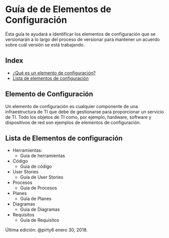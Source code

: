 # Guía de de Elementos de Configuración
Ésta guía te ayudará a identificar los elementos de configuración que se versionarán a lo largo del proceso  de versionar para mantener un acuerdo sobre cuál versión se está trabajando. 

## Index
* [¿Qué es un elemento de configuración?](#Elemento)
* [Lista de elementos de configuración](#Lista)

<a id="Elemento"></a>
## Elemento de Configuración
Un elemento de configuración es cualquier componente de una infraestructura de TI que debe de gestionarse para proporcionar un servicio de TI. Todo los objetos de TI como, por ejemplo, hardware, software y dispositivos de red son ejemplos de elementos de configuración.

<a id="Lista"></a>
## Lista de Elementos de configuración
* Herramientas:
  * Guía de herramientas
* Código
  * Guía de código
* User Stories
  * Guía de User Stories
* Procesos
  * Guía de Procesos
* Planes
  * Guía de Planes
* Diagramas
  * Guía de Diagramas
* Requisitos
  * Guía de Requisitos


Última edición: @pirty6 enero 30, 2018.
